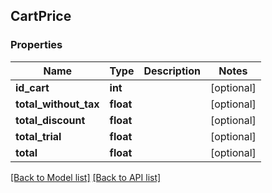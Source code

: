 ## CartPrice

### Properties
Name | Type | Description | Notes
------------ | ------------- | ------------- | -------------
**id_cart** | **int** |  | [optional] 
**total_without_tax** | **float** |  | [optional] 
**total_discount** | **float** |  | [optional] 
**total_trial** | **float** |  | [optional] 
**total** | **float** |  | [optional] 

[[Back to Model list]](#documentation-for-models) [[Back to API list]](#documentation-for-api-endpoints)


